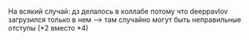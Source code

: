 На всякий случай: дз делалось в коллабе потому что deeppavlov загрузился только в нем --> там случайно могут быть неправильные отступы (*2 вместо *4)
